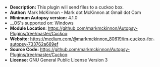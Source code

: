 - __Description:__ This plugin will send files to a cuckoo box. 
- __Author:__ Mark McKinnon - Mark dot McKinnon at Gmail dot Com
- __Minimum Autopsy version:__ 4.1.0
- __OS's supported on: Windows
- __Module Location__: https://github.com/markmckinnon/Autopsy-Plugins/tree/master/Cuckoo
- __Website:__ https://medium.com/@markmckinnon_80619/im-cuckoo-for-autopsy-733762a689ef
- __Source Code:__ https://github.com/markmckinnon/Autopsy-Plugins/tree/master/Cuckoo
- __License:__ GNU General Public License Version 3
